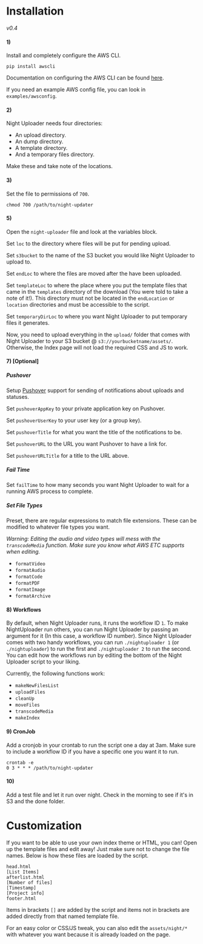 # Installation

*v0.4*

#### 1)

Install and completely configure the AWS CLI.

`pip install awscli`

Documentation on configuring the AWS CLI can be found [here](http://aws.amazon.com/cli/).

If you need an example AWS config file, you can look in `examples/awsconfig`.

#### 2)

Night Uploader needs four directories:

- An upload directory.
- An dump directory.
- A template directory.
- And a temporary files directory.

Make these and take note of the locations. 

#### 3)

Set the file to permissions of `700`.

    chmod 700 /path/to/night-updater

#### 5)

Open the `night-uploader` file and look at the variables block.

Set `loc` to the directory where files will be put for pending upload.

Set `s3bucket` to the name of the S3 bucket you would like Night Uploader to upload to.

Set `endLoc` to where the files are moved after the have been uploaded.

Set `templateLoc` to where the place where you put the template files that came in the `templates` directory of the download (You were told to take a note of it!). This directory must not be located in the `endLocation` or `location` directories and must be accessible to the script.

Set `temporaryDirLoc` to where you want Night Uploader to put temporary files it generates.

Now, you need to upload everything in the `upload/` folder that comes with Night Uploader to your S3 bucket @ `s3://yourbucketname/assets/`. Otherwise, the Index page will not load the required CSS and JS to work.


#### 7) [Optional]

##### Pushover

Setup [Pushover](https://pushover.net) support for sending of notifications about uploads and statuses.

Set `pushoverAppKey` to your private application key on Pushover.

Set `pushoverUserKey` to your user key (or a group key).

Set `pushoverTitle` for what you want the title of the notifications to be.

Set `pushoverURL` to the URL you want Pushover to have a link for.

Set `pushoverURLTitle` for a title to the URL above.

##### Fail Time

Set `failTime` to how many seconds you want Night Uploader to wait for a running AWS process to complete.

##### Set File Types

Preset, there are regular expressions to match file extensions. These can be modified to whatever file types you want.

*Warning: Editing the audio and video types will mess with the `transcodeMedia` function. Make sure you know what AWS ETC supports when editing.*

- `formatVideo`
- `formatAudio`
- `formatCode`
- `formatPDF`
- `formatImage`
- `formatArchive`

#### 8) Workflows

By default, when Night Uploader runs, it runs the workflow ID `1`. To make NightUploader run others, you can run Night Uploader by passing an argument for it (In this case, a workflow ID number). Since Night Uploader comes with two handy workflows, you can run `./nightuploader 1` (or `./nightuploader`) to run the first and `./nightuploader 2` to run the second. You can edit how the workflows run by editing the bottom of the Night Uploader script to your liking.

Currently, the following functions work:

- `makeNewFilesList`
- `uploadFiles`
- `cleanUp`
- `moveFiles`
- `transcodeMedia`
- `makeIndex`

#### 9) CronJob

Add a cronjob in your crontab to run the script one a day at 3am. Make sure to include a workflow ID if you have a specific one you want it to run.

    crontab -e
    0 3 * * * /path/to/night-updater

#### 10)

Add a test file and let it run over night. Check in the morning to see if it's in S3 and the done folder.

# Customization

If you want to be able to use your own index theme or HTML, you can! Open up the template files and edit away! Just make sure not to change the file names. Below is how these files are loaded by the script.

    head.html
    [List Items]
    afterlist.html
    [Number of files]
    [Timestamp]
    [Project info]
    footer.html

Items in brackets `[]` are added by the script and items not in brackets are added directly from that named template file.

For an easy color or CSS/JS tweak, you can also edit the `assets/night/*` with whatever you want because it is already loaded on the page.
